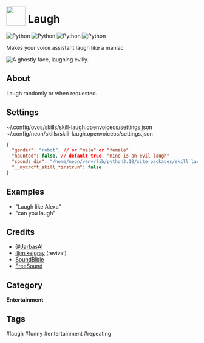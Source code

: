 # <img src='./res/icon/laugh_icon.png' card_color='#40DBB0' width='50' height='50' style='vertical-align:bottom'/> Laugh

![Python](https://img.shields.io/badge/python-3.8-blue.svg)
![Python](https://img.shields.io/badge/python-3.9-blue.svg)
![Python](https://img.shields.io/badge/python-3.10-blue.svg)
![Python](https://img.shields.io/badge/python-3.11-blue.svg)

Makes your voice assistant laugh like a maniac

![A ghostly face, laughing evilly.](./sshot.png)

## About

Laugh randomly or when requested.

## Settings

~/.config/ovos/skills/skill-laugh.openvoiceos/settings.json
~/.config/neon/skills/skill-laugh.openvoiceos/settings.json

```json
{
  "gender": "robot", // or "male" or "female"
  "haunted": false, // default true, "mine is an evil laugh"
  "sounds_dir": "/home/neon/venv/lib/python3.10/site-packages/skill_laugh/sounds", // default on a Neon setup, can be set to anything OVOS/Neon can access
  "__mycroft_skill_firstrun": false
}
```

## Examples

- "Laugh like Alexa"
- "can you laugh"

## Credits

- [@JarbasAl](https://jarbasal.github.io)
- [@mikejgray](https://graywind.org) (revival)
- [SoundBible](http://soundbible.com/suggest.php?q=laugh&x=0&y=0)
- [FreeSound](https://freesound.org/search/?q=female+evil+laugh)

## Category

**Entertainment**

## Tags

#laugh
#funny
#entertainment
#repeating
